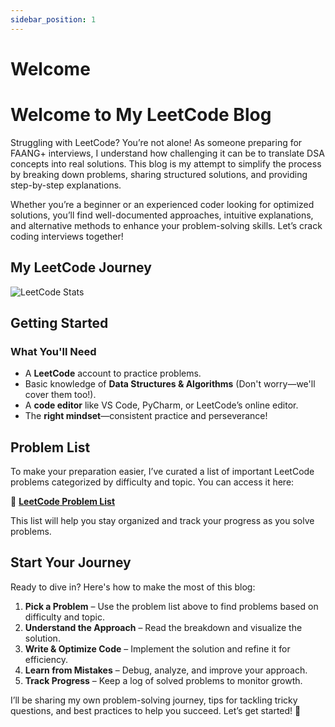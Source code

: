 ```yaml
---
sidebar_position: 1
---
```


# Welcome

# Welcome to My LeetCode Blog  

Struggling with LeetCode? You’re not alone! As someone preparing for FAANG+ interviews, I understand how challenging it can be to translate DSA concepts into real solutions. This blog is my attempt to simplify the process by breaking down problems, sharing structured solutions, and providing step-by-step explanations.  

Whether you’re a beginner or an experienced coder looking for optimized solutions, you’ll find well-documented approaches, intuitive explanations, and alternative methods to enhance your problem-solving skills. Let’s crack coding interviews together!  

## My LeetCode Journey

![LeetCode Stats](https://leetcard.jacoblin.cool/bamne123?theme=light&ext=heatmap)

## Getting Started  

### What You'll Need

- A **LeetCode** account to practice problems.  
- Basic knowledge of **Data Structures & Algorithms** (Don't worry—we'll cover them too!).  
- A **code editor** like VS Code, PyCharm, or LeetCode’s online editor.  
- The **right mindset**—consistent practice and perseverance!  

## Problem List  

To make your preparation easier, I’ve curated a list of important LeetCode problems categorized by difficulty and topic. You can access it here:  

📌 **[LeetCode Problem List](https://docs.google.com/spreadsheets/d/1X5l6fZyiplNCeXHIedWJobxPOrFfcbNQyj92I3xveqo/edit?usp=sharing)**  

This list will help you stay organized and track your progress as you solve problems.  

## Start Your Journey  

Ready to dive in? Here's how to make the most of this blog:  

1. **Pick a Problem** – Use the problem list above to find problems based on difficulty and topic.  
2. **Understand the Approach** – Read the breakdown and visualize the solution.  
3. **Write & Optimize Code** – Implement the solution and refine it for efficiency.  
4. **Learn from Mistakes** – Debug, analyze, and improve your approach.  
5. **Track Progress** – Keep a log of solved problems to monitor growth.  

I’ll be sharing my own problem-solving journey, tips for tackling tricky questions, and best practices to help you succeed. Let’s get started! 🚀  
